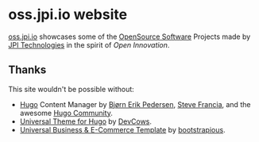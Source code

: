 # oss.jpi.io website

[oss.jpi.io](https://oss.jpi.io) showcases some of the
[OpenSource Software](https://en.wikipedia.org/wiki/Open-source_software) Projects
made by [JPI Technologies](https://jpi.io) in the spirit of *Open Innovation*.

## Thanks

This site wouldn't be possible without:

* [Hugo](https://gohugo.io) Content Manager by
[Bjørn Erik Pedersen](https://github.com/bep),
[Steve Francia](https://github.com/spf13),
and the awesome [Hugo Community](https://github.com/gohugoio/hugo/graphs/contributors).
* [Universal Theme for Hugo](https://github.com/devcows/hugo-universal-theme/) by
[DevCows](https://github.com/devcows).
* [Universal Business & E-Commerce Template](https://bootstrapious.com/p/universal-business-e-commerce-template) by [bootstrapious](bootstrapious.com).
